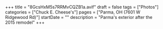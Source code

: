 +++
title = "8GcsHxM5s7RRMvCQZB1a.avif"
draft = false
tags = ["Photos"]
categories = ["Chuck E. Cheese's"]
pages = ["Parma, OH (7601 W Ridgewood Rd)"]
startDate = ""
description = "Parma's exterior after the 2015 remodel"
+++
